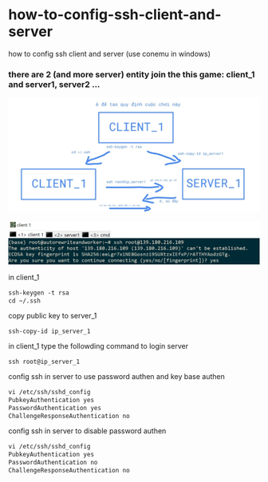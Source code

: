 # how-to-config-ssh-client-and-server
how to config ssh client and server (use conemu in windows)

### there are 2 (and more server) entity join the this game: client_1 and server1, server2 ...


<img src="ssh1.jpg"/>

<br/>
<br/>


<img src="ssh2.PNG"/>


in client_1
```
ssh-keygen -t rsa
cd ~/.ssh
```

copy public key to server_1
```
ssh-copy-id ip_server_1
```

in client_1 type the followding command to login server
```
ssh root@ip_server_1
```

config ssh in server to use password authen and key base authen
```
vi /etc/ssh/sshd_config
PubkeyAuthentication yes
PasswordAuthentication yes
ChallengeResponseAuthentication no
```
config ssh in server to disable password authen
```
vi /etc/ssh/sshd_config
PubkeyAuthentication yes
PasswordAuthentication no
ChallengeResponseAuthentication no
```
